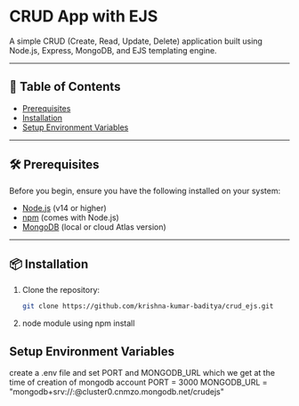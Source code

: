 # CRUD App with EJS

A simple CRUD (Create, Read, Update, Delete) application built using Node.js, Express, MongoDB, and EJS templating engine.

---

## 📌 Table of Contents

- [Prerequisites](#prerequisites)
- [Installation](#installation)
- [Setup Environment Variables](#setup-environment-variables)


---

## 🛠️ Prerequisites

Before you begin, ensure you have the following installed on your system:

- [Node.js](https://nodejs.org/)  (v14 or higher)
- [npm](https://www.npmjs.com/)  (comes with Node.js)
- [MongoDB](https://www.mongodb.com/try/download/community)  (local or cloud Atlas version)

---

## 📦 Installation

1. Clone the repository:
   ```bash
   git clone https://github.com/krishna-kumar-baditya/crud_ejs.git 
2. node module using 
npm install

## Setup Environment Variables
create a .env file and set PORT and MONGODB_URL which we get at the time of creation of mongodb account
PORT = 3000
MONGODB_URL = "mongodb+srv://<username>:<password>@cluster0.cnmzo.mongodb.net/crudejs"